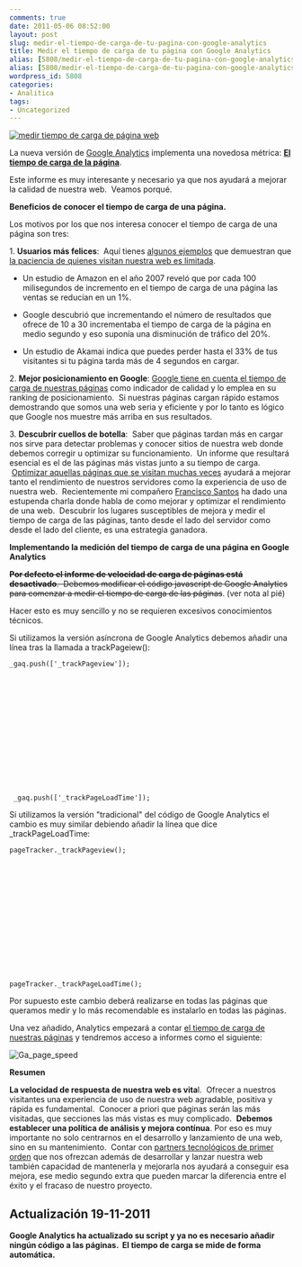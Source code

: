 ```yaml
---
comments: true
date: 2011-05-06 08:52:00
layout: post
slug: medir-el-tiempo-de-carga-de-tu-pagina-con-google-analytics
title: Medir el tiempo de carga de tu página con Google Analytics
alias: [5808/medir-el-tiempo-de-carga-de-tu-pagina-con-google-analytics/, 5808/medir-el-tiempo-de-carga-de-tu-pagina-con-google-analytics]
alias: [5808/medir-el-tiempo-de-carga-de-tu-pagina-con-google-analytics/, 5808/medir-el-tiempo-de-carga-de-tu-pagina-con-google-analytics]
wordpress_id: 5808
categories:
- Analitica
tags:
- Uncategorized
---
```


[![medir tiempo de carga de página web](http://www.alvareznavarro.es/images/2011/05/Test-Page-Load-Time.jpg)](http://www.alvareznavarro.es/wp-content/uploads/2011/05/Test-Page-Load-Time.jpg)

La nueva versión de [Google Analytics](http://www.google.com/intl/es/analytics/) implementa una novedosa métrica: **[El tiempo de carga de la página](http://analytics.blogspot.com/2011/05/measure-page-load-time-with-site-speed.html)**.

Este informe es muy interesante y necesario ya que nos ayudará a mejorar la calidad de nuestra web.  Veamos porqué.



**Beneficios de conocer el tiempo de carga de una página.**

Los motivos por los que nos interesa conocer el tiempo de carga de una página son tres:

1. **Usuarios más felices**:  Aquí tienes [algunos ejemplos](http://www.pearanalytics.com/blog/2009/how-webpage-load-time-related-to-visitor-loss/) que demuestran que[ la paciencia de quienes visitan nuestra web es limitada](http://www.useit.com/alertbox/response-times.html).



	
  * Un estudio de Amazon en el año 2007 reveló que por cada 100 milisegundos de incremento en el tiempo de carga de una página las ventas se reducían en un 1%.

	
  * Google descubrió que incrementando el número de resultados que ofrece de 10 a 30 incrementaba el tiempo de carga de la página en medio segundo y eso suponía una disminución de tráfico del 20%.

	
  * Un estudio de Akamai indica que puedes perder hasta el 33% de tus visitantes si tu página tarda más de 4 segundos en cargar.


2. **Mejor posicionamiento en Google**: [Google tiene en cuenta el tiempo de carga de nuestras páginas](http://www.mattcutts.com/blog/site-speed/) como indicador de calidad y lo emplea en su ranking de posicionamiento.  Si nuestras páginas cargan rápido estamos demostrando que somos una web seria y eficiente y por lo tanto es lógico que Google nos muestre más arriba en sus resultados.

3. **Descubrir cuellos de botella**:  Saber que páginas tardan más en cargar nos sirve para detectar problemas y conocer sitios de nuestra web donde debemos corregir u optimizar su funcionamiento.  Un informe que resultará esencial es el de las páginas más vistas junto a su tiempo de carga.  [Optimizar aquellas páginas que se visitan muchas veces](http://sixrevisions.com/web-development/decrease-webpage-load-times/) ayudará a mejorar tanto el rendimiento de nuestros servidores como la experiencia de uso de nuestra web.  Recientemente mi compañero [Francisco Santos](http://www.linkedin.com/in/frsantos) ha dado una estupenda charla donde habla de como mejorar y optimizar el rendimiento de una web.  Descubrir los lugares susceptibles de mejora y medir el tiempo de carga de las páginas, tanto desde el lado del servidor como desde el lado del cliente, es una estrategia ganadora.

**Implementando la medición del tiempo de carga de una página en Google Analytics**

<del>**Por defecto el informe de velocidad de carga de páginas está desactivado**.  Debemos modificar el código javascript de Google Analytics para comenzar a medir el tiempo de carga de las páginas</del>. (ver nota al pié)

Hacer esto es muy sencillo y no se requieren excesivos conocimientos técnicos.

Si utilizamos la versión asíncrona de Google Analytics debemos añadir una línea tras la llamada a trackPageiew():









    
    _gaq.push(['_trackPageview']);















    
     _gaq.push(['_trackPageLoadTime']);










Si utilizamos la versión "tradicional" del código de Google Analytics el cambio es muy similar debiendo añadir la línea que dice _trackPageLoadTime:









    
    pageTracker._trackPageview();















    
    pageTracker._trackPageLoadTime();










Por supuesto este cambio deberá realizarse en todas las páginas que queramos medir y lo más recomendable es instalarlo en todas las páginas.

Una vez añadido, Analytics empezará a contar [el tiempo de carga de nuestras páginas](http://www.google.com/support/analyticshelp/bin/answer.py?hl=en&answer=1205784&topic=1120718&utm_source=gablog&utm_medium=blog&utm_campaign=newga-blog&utm_content=sitespeed) y tendremos acceso a informes como el siguiente:


![Ga_page_speed](http://blog.alvareznavarro.es/wp-content/uploads/2011/06/ga_page_speed-scaled600.png?w=300)




**Resumen**

**La velocidad de respuesta de nuestra web es vita**l.  Ofrecer a nuestros visitantes una experiencia de uso de nuestra web agradable, positiva y rápida es fundamental.  Conocer a priori que páginas serán las más visitadas, que secciones las más vistas es muy complicado.  **Debemos establecer una política de análisis y mejora contínua**. Por eso es muy importante no solo centrarnos en el desarrollo y lanzamiento de una web, sino en su mantenimiento.  Contar con [partners tecnológicos de primer orden](http://aspgems.com/) que nos ofrezcan además de desarrollar y lanzar nuestra web también capacidad de mantenerla y mejorarla nos ayudará a conseguir esa mejora, ese medio segundo extra que pueden marcar la diferencia entre el éxito y el fracaso de nuestro proyecto.


## Actualización 19-11-2011


**Google Analytics ha actualizado su script y ya no es necesario añadir ningún código a las páginas.  El tiempo de carga se mide de forma automática.**
